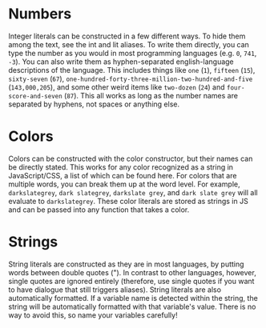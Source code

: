 # Numbers

Integer literals can be constructed in a few different ways. To hide them among the text, see the int and lit aliases. To write them directly, you can type the number as you would in most programming languages (e.g. `0`, `741`, `-3`). You can also write them as hyphen-separated english-language descriptions of the language. This includes things like `one` (`1`), `fifteen` (`15`), `sixty-seven` (`67`), `one-hundred-forty-three-million-two-hundred-and-five` (`143,000,205`), and some other weird items like `two-dozen` (`24`) and `four-score-and-seven` (`87`). This all works as long as the number names are separated by hyphens, not spaces or anything else.

# Colors

Colors can be constructed with the color constructor, but their names can be directly stated. This works for any color recognized as a string in JavaScript/CSS, a list of which can be found here. For colors that are multiple words, you can break them up at the word level. For example, `darkslategrey`, `dark slategrey`, `darkslate grey`, and `dark slate grey` will all evaluate to `darkslategrey`. These color literals are stored as strings in JS and can be passed into any function that takes a color.

# Strings

String literals are constructed as they are in most languages, by putting words between double quotes ("). In contrast to other languages, however, single quotes are ignored entirely (therefore, use single quotes if you want to have dialogue that still triggers aliases). String literals are also automatically formatted. If a variable name is detected within the string, the string will be automatically formatted with that variable's value. There is no way to avoid this, so name your variables carefully!